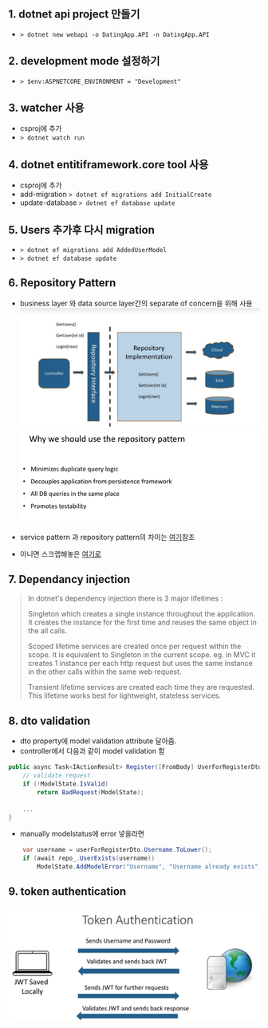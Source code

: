 ## 1. dotnet api project 만들기
- `> dotnet new webapi -o DatingApp.API -n DatingApp.API`
## 2. development mode 설정하기
- `> $env:ASPNETCORE_ENVIRONMENT = "Development"`
## 3. watcher 사용
- csproj에 <DotNetCliToolReference Include="Microsoft.DotNet.Watcher.Tools" Version= "2.0.0" />추가
- `> dotnet watch run`

## 4. dotnet entitiframework.core tool 사용
- csproj에 <DotNetCliToolReference Include="Microsoft.EntityFrameworkCore.Tools.DotNet" Version= "2.0.0" />추가
- add-migration
    `> dotnet ef migrations add InitialCreate`
- update-database
    `> dotnet ef database update`

## 5. Users 추가후 다시 migration
- `> dotnet ef migrations add AddedUserModel`
- `> dotnet ef database update`

## 6. Repository Pattern
- business layer 와 data source layer간의 separate of concern을 위해 사용
![repository](./imgs/repository.png)
![repository2](./imgs/repository2.png)

- service pattern 과 repository pattern의 차이는 [여기](https://stackoverflow.com/questions/5049363/difference-between-repository-and-service-layer)참조
- 아니면 스크랩해놓은 [여기로](https://getpocket.com/a/read/80425905)

## 7. Dependancy injection
> In dotnet's dependency injection there is 3 major lifetimes :
>
>Singleton which creates a single instance throughout the application. It creates the instance for the first time and reuses the same object in the all calls.
>
>Scoped lifetime services are created once per request within the scope. It is equivalent to Singleton in the current scope. eg. in MVC it creates 1 instance per each http request but uses the same instance in the other calls within the same web request.
>
>Transient lifetime services are created each time they are requested. This lifetime works best for lightweight, stateless services. 


## 8. dto validation
- dto property에 model validation attribute 달아줌.
- controller에서 다음과 같이 model validation 함
```csharp
public async Task<IActionResult> Register([FromBody] UserForRegisterDto userForRegisterDto){
    // validate request
    if (!ModelState.IsValid)
        return BadRequest(ModelState);

    ...
}
```

- manually modelstatus에 error 넣을라면
```csharp
    var username = userForRegisterDto.Username.ToLower();
    if (await repo_.UserExists(username))
        ModelState.AddModelError("Username", "Username already exists");
```

## 9. token authentication
![tokenauthentication](imgs/tokenauthentication.png)
